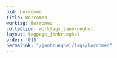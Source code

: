 ```yaml
---
pid: borromeo
title: Borromeo
worktag: Borromeo
collection: worktags_janbrueghel
layout: tagpage_janbrueghel
order: '015'
permalink: "/janbrueghel/tags/borromeo"
---
```

